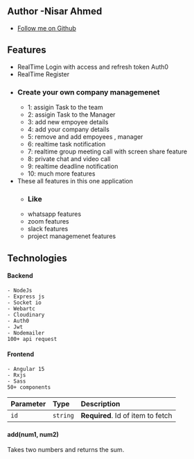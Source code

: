 <!--@ Creation date
 -Date : 01/02/2024
 -author : Raja Nisar
 -->



## Author -Nisar Ahmed
- [Follow me on Github](https://github.com/rajanisar288)



## Features

- RealTime Login with access and refresh token Auth0 
- RealTime Register 
- ### Create your own company managemenet
    - 1: assigin Task to the team 
    - 2: assigin Task to the Manager
    - 3: add new empoyee details
    - 4: add your company details
    - 5: remove and add empoyees , manager 
    - 6: realtime task notification
    - 7: realtime group meeting call with screen share feature
    - 8: private chat and video call 
    - 9: realtime deadline notification 
    - 10: much more features
- These all features in this one application
    - ### Like
    - whatsapp features
    - zoom features
    - slack features
    - project managemenet features



## Technologies 

#### Backend

```
- NodeJs
- Express js
- Socket io
- Webartc
- Cloudinary 
- Auth0
- Jwt 
- Nodemailer
100+ api request
```

#### Frontend

```
- Angular 15
- Rxjs 
- Sass
50+ components 
```
| Parameter | Type     | Description                       |
| :-------- | :------- | :-------------------------------- |
| `id`      | `string` | **Required**. Id of item to fetch |

#### add(num1, num2)

Takes two numbers and returns the sum.

